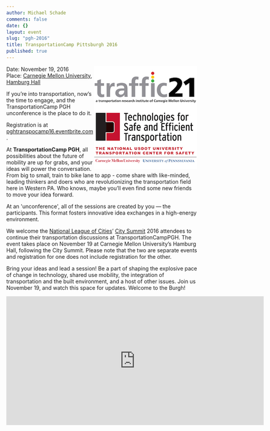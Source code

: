 ```yaml
---
author: Michael Schade
comments: false
date: {}
layout: event
slug: "pgh-2016"
title: TransportationCamp Pittsburgh 2016
published: true
---
```

<img src="t21.jpg" style="float:right;width:272px;height:272px;">Date: November 19, 2016<br>
Place: [Carnegie Mellon University](http://www.cmu.edu/), [Hamburg Hall](http://www.cmu.edu/cdfd/heinz-hamburg-hall/)

If you’re into transportation, now’s the time to engage, and the TransportationCamp PGH unconference is the place to do it.

Registration is at [pghtranspocamp16.eventbrite.com](http://pghtranspocamp16.eventbrite.com/).

At **TransportationCamp PGH**, all possibilities about the future of mobility are up for grabs, and your ideas will power the conversation. From big to small, train to bike lane to app - come share with like-minded, leading thinkers and doers who are revolutionizing the transportation field here in Western PA. Who knows, maybe you’ll even find some new friends to move your idea forward.

At an 'unconference', all of the sessions are created by you — the participants. This format fosters innovative idea exchanges in a high-energy environment.

We welcome the [National League of Cities](http://www.nlc.org/)’ [City Summit](http://citysummit.nlc.org/) 2016 attendees to continue their transportation discussions at TransportationCampPGH. The event takes place on November 19 at Carnegie Mellon University’s Hamburg Hall, following the City Summit. Please note that the two are separate events and registration for one does not include registration for the other.

Bring your ideas and lead a session! Be a part of shaping the explosive pace of change in technology, shared use mobility, the integration of transportation and the built environment, and a host of other issues. Join us November 19, and watch this space for updates. Welcome to the Burgh!

<iframe src="https://www.google.com/maps/embed?pb=!1m18!1m12!1m3!1d3036.4048004074466!2d-79.94774818460326!3d40.444176679361895!2m3!1f0!2f0!3f0!3m2!1i1024!2i768!4f13.1!3m3!1m2!1s0x8834f2216691d98f%3A0x4bee170862d2ca08!2sHamburg+Hall!5e0!3m2!1sen!2sus!4v1466707341844" width="680" height="340" frameborder="0" style="border:0" allowfullscreen></iframe>
